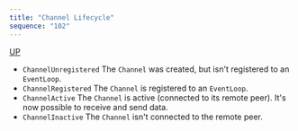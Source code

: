 ```yaml
---
title: "Channel Lifecycle"
sequence: "102"
---
```


[UP](/netty.html)


- `ChannelUnregistered` The `Channel` was created, but isn't registered to an `EventLoop`.
- `ChannelRegistered` The `Channel` is registered to an `EventLoop`.
- `ChannelActive` The `Channel` is active (connected to its remote peer). It's now possible to receive and send data.
- `ChannelInactive` The `Channel` isn't connected to the remote peer.
